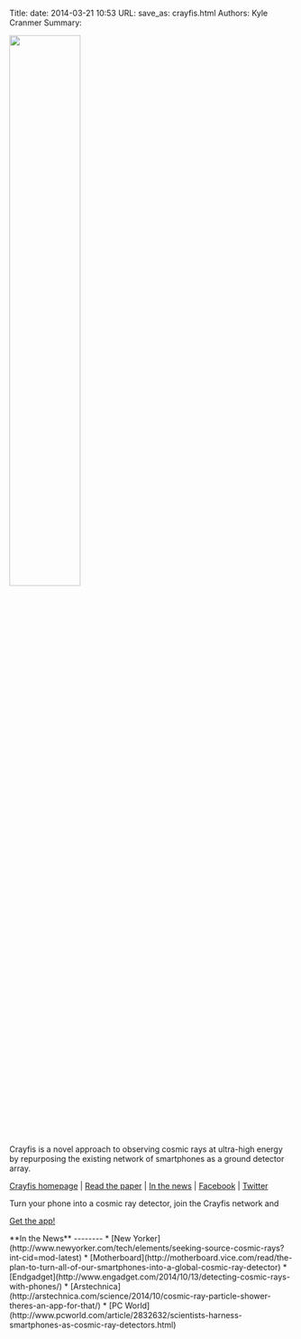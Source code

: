 Title: 
date: 2014-03-21 10:53
URL:
save_as: crayfis.html
Authors: Kyle Cranmer
Summary: 


<div class="row">
  <img src="images/crayfis-logo.png" width="50%" class="img-responsive center-block"  >
</div>

Crayfis is a novel approach to observing cosmic rays at ultra-high energy by repurposing the existing network of smartphones as a ground detector array.

[Crayfis homepage](http://crayfis.io) | [Read the paper](http://arxiv.org/abs/1410.2895)
 | [In the news](#news) | [Facebook](https://www.facebook.com/crayfisapp?ref=br_tf) | [Twitter](http://twitter.com/crayfisapp)


<div class="jumbotron">
  <p>Turn your phone into a cosmic ray detector, join the Crayfis network and </p>
  <p><a class="btn btn-primary btn-lg" href="http://crayfis.io/join.php" role="button">Get the app!</a></p>
</div>


<a id="news">
**In the News**
--------
 * [New Yorker](http://www.newyorker.com/tech/elements/seeking-source-cosmic-rays?int-cid=mod-latest)
 * [Motherboard](http://motherboard.vice.com/read/the-plan-to-turn-all-of-our-smartphones-into-a-global-cosmic-ray-detector)
 * [Endgadget](http://www.engadget.com/2014/10/13/detecting-cosmic-rays-with-phones/)
 * [Arstechnica](http://arstechnica.com/science/2014/10/cosmic-ray-particle-shower-theres-an-app-for-that/)
 * [PC World](http://www.pcworld.com/article/2832632/scientists-harness-smartphones-as-cosmic-ray-detectors.html)
